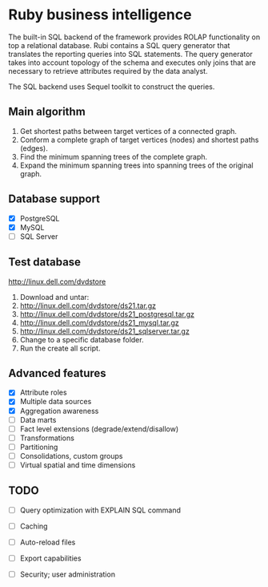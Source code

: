 # Ruby business intelligence

The built-in SQL backend of the framework provides ROLAP functionality on top a relational database.
Rubi contains a SQL query generator that translates the reporting queries into SQL statements.
The query generator takes into account topology of the schema and executes only joins
that are necessary to retrieve attributes required by the data analyst.

The SQL backend uses Sequel toolkit to construct the queries.

## Main algorithm

1. Get shortest paths between target vertices of a connected graph.
2. Conform a complete graph of target vertices (nodes) and shortest paths (edges).
3. Find the minimum spanning trees of the complete graph.
4. Expand the minimum spanning trees into spanning trees of the original graph.

## Database support

- [x] PostgreSQL
- [x] MySQL
- [ ] SQL Server

## Test database

http://linux.dell.com/dvdstore

1. Download and untar:
  1. http://linux.dell.com/dvdstore/ds21.tar.gz
  2. http://linux.dell.com/dvdstore/ds21_postgresql.tar.gz
  3. http://linux.dell.com/dvdstore/ds21_mysql.tar.gz
  4. http://linux.dell.com/dvdstore/ds21_sqlserver.tar.gz
2. Change to a specific database folder.
3. Run the create all script.

## Advanced features

- [x] Attribute roles
- [x] Multiple data sources
- [x] Aggregation awareness
- [ ] Data marts
- [ ] Fact level extensions (degrade/extend/disallow)
- [ ] Transformations
- [ ] Partitioning
- [ ] Consolidations, custom groups
- [ ] Virtual spatial and time dimensions

## TODO

- [ ] Query optimization with EXPLAIN SQL command
- [ ] Caching
- [ ] Auto-reload files

- [ ] Export capabilities
- [ ] Security; user administration

